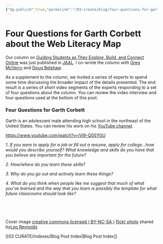 ```yaml
---
{"dg-publish":true,"permalink":"/03-create/blog/four-questions-for-garth-corbett-about-the-web-literacy-map/","title":"Four Questions for Garth Corbett about the Web Literacy Map","tags":["jaal","webliteracy"]}
---
```


# Four Questions for Garth Corbett about the Web Literacy Map

Our column on [Guiding Students as They Explore, Build, and Connect Online](http://wiobyrne.com/guiding-students-as-they-explore-build-connect-online/) was just published in [JAAL](http://onlinelibrary.wiley.com/doi/10.1002/jaal.381/abstract). I co-wrote the column with [Greg McVerry](https://twitter.com/jgmac1106) and [Doug Belshaw](https://twitter.com/dajbelshaw/).

As a supplement to the column, we invited a series of experts to spend some time discussing the broader impact of the details presented. The end result is a series of _short_ video segments of the experts responding to a set of four questions about the column. You can review the video interview and four questions used at the bottom of this post.

### Four Questions for Garth Corbett

Garth is an adolescent male attending high school in the northeast of the United States. You can review his work on his [YouTube channel](https://www.youtube.com/user/garmar2000/).

https://www.youtube.com/watch?v=iVI9-Q0SYGU

_1\. If you were to apply for a job or fill out a resume, apply for college...how would you describe yourself? What knowledge and skills do you have that you believe are important for the future?_

_2\. How/where do you learn these skills?_

_3\. Why do you go out and actively learn these things?_

_4\. What do you think when people like me suggest that much of what you've learned and the way that you learn is possibly the template for what future classrooms should look like?_

 

 

Cover image [creative commons licensed ( BY-NC-SA )](http://creativecommons.org/licenses/by-nc-sa/2.0/) [flickr photo](http://flickr.com/photos/lwr/13421955434 "Question Mark") shared by[Leo Reynolds](http://flickr.com/people/lwr)

[[02 CURATE/Indexes/Blog Post Index\|Blog Post Index]]